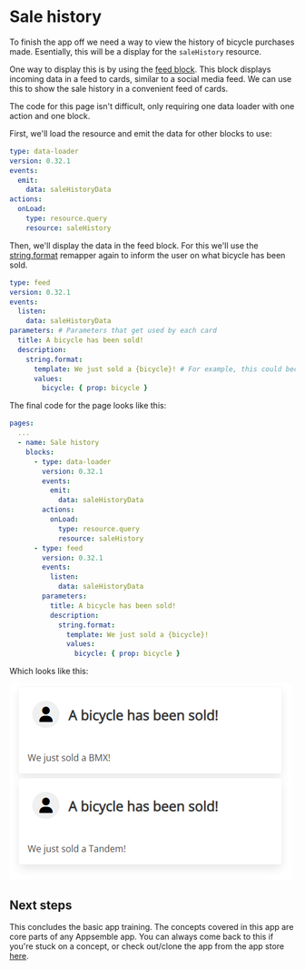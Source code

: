 # Sale history

To finish the app off we need a way to view the history of bicycle purchases made. Esentially, this
will be a display for the `saleHistory` resource.

One way to display this is by using the [feed block](/en/blocks/@appsemble/feed). This block
displays incoming data in a feed to cards, similar to a social media feed. We can use this to show
the sale history in a convenient feed of cards.

The code for this page isn't difficult, only requiring one data loader with one action and one
block.

First, we'll load the resource and emit the data for other blocks to use:

```yaml copy block-snippet
type: data-loader
version: 0.32.1
events:
  emit:
    data: saleHistoryData
actions:
  onLoad:
    type: resource.query
    resource: saleHistory
```

Then, we'll display the data in the feed block. For this we'll use the
[string.format](/en/docs/remappers/strings#string.format) remapper again to inform the user on what
bicycle has been sold.

```yaml copy block-snippet
type: feed
version: 0.32.1
events:
  listen:
    data: saleHistoryData
parameters: # Parameters that get used by each card
  title: A bicycle has been sold!
  description:
    string.format:
      template: We just sold a {bicycle}! # For example, this could become 'We just sold a BMX!'
      values:
        bicycle: { prop: bicycle }
```

The final code for the page looks like this:

```yaml copy
pages:
  ...
  - name: Sale history
    blocks:
      - type: data-loader
        version: 0.32.1
        events:
          emit:
            data: saleHistoryData
        actions:
          onLoad:
            type: resource.query
            resource: saleHistory
      - type: feed
        version: 0.32.1
        events:
          listen:
            data: saleHistoryData
        parameters:
          title: A bicycle has been sold!
          description:
            string.format:
              template: We just sold a {bicycle}!
              values:
                bicycle: { prop: bicycle }
```

Which looks like this:

![Feed of cards that show a history of what bicycles have been sold](assets/sale-history-feed.png 'Sale history feed')

## Next steps

This concludes the basic app training. The concepts covered in this app are core parts of any
Appsemble app. You can always come back to this if you're stuck on a concept, or check out/clone the
app from the app store [here](/en/apps/1/bicycle-store).

<!-- TODO: Link to officially published app -->
